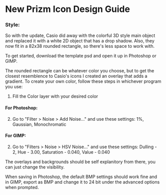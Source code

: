 # New Prizm Icon Design Guide

### Style:
So with the update, Casio did away with the colorful 3D style main object and replaced it with a white 2D object that has a drop shadow. Also, they now fit in a 82x38 rounded rectangle, so there's less space to work with.

To get started, download the template psd and open it up in Photoshop or GIMP.

The rounded rectangle can be whatever color you choose, but to get the closest resemblence to Casio's icons I created an overlay that adds a gradient. To create your own color, follow these steps in whichever program you use:

1. Fill the Color layer with your desired color

#### For Photoshop:

2. Go to "Filter > Noise > Add Noise..." and use these settings: 1%, Gaussian, Monochromatic

#### For GIMP:

2. Go to "Filters > Noise > HSV Noise..." and use these settings: Dulling - 2, Hue - 3.00, Saturation - 0.040, Value - 0.040

The overlays and backgrounds should be self explanitory from there, you can just change the visibility.

When saving in Photoshop, the default BMP settings should work fine and in GIMP, export as BMP and change it to 24 bit under the advanced options when prompted.
